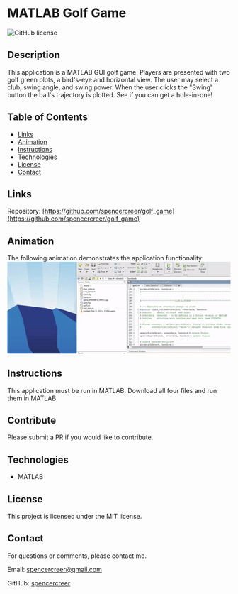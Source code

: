 # MATLAB Golf Game
![GitHub license](https://img.shields.io/badge/license-MIT-blue.svg)

## Description
This application is a MATLAB GUI golf game. Players are presented with two golf green plots, a bird's-eye and horizontal view. The user may select a club, swing angle, and swing power. When the user clicks the "Swing" button the ball's trajectory is plotted. See if you can get a hole-in-one!

## Table of Contents
* [Links](#links)
* [Animation](#animation) 
* [Instructions](#instructions)   
* [Technologies](#technologies)  
* [License](#license)
* [Contact](#contact)

## Links

Repository: [https://github.com/spencercreer/golf_game](https://github.com/spencercreer/golf_game)


## Animation
The following animation demonstrates the application functionality:
<br>
![MATLAB Golf Game GUI animation](./assets/golf_gui.gif)

## Instructions
This application must be run in MATLAB. Download all four files and run them in MATLAB

## Contribute
Please submit a PR if you would like to contribute.

## Technologies
 * MATLAB

## License
This project is licensed under the MIT license.

## Contact
For questions or comments, please contact me.

Email: <a href="mailto: spencercreer@gmail.com" target="_blank">spencercreer@gmail.com</a>

GitHub: [spencercreer](https://github.com/spencercreer/)
